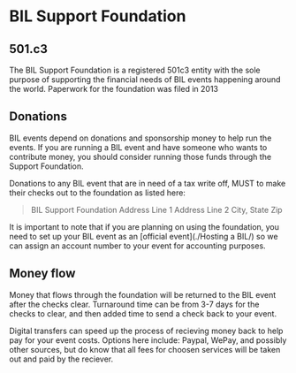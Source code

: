 # BIL Support Foundation

## 501.c3

The BIL Support Foundation is a registered 501c3 entity with the sole purpose of supporting the financial needs of BIL events happening around the world.  Paperwork for the foundation was filed in 2013

## Donations

BIL events depend on donations and sponsorship money to help run the events.  If you are running a BIL event and have someone who wants to contribute money, you should consider running those funds through the Support Foundation.  

Donations to any BIL event that are in need of a tax write off, MUST to make their checks out to the foundation as listed here:

> BIL Support Foundation
> Address Line 1
> Address Line 2
> City, State Zip

It is important to note that if you are planning on using the foundation, you need to set up your BIL event as an [official event](./Hosting a BIL/) so we can assign an account number to your event for accounting purposes.

## Money flow

Money that flows through the foundation will be returned to the BIL event after the checks clear.  Turnaround time can be from 3-7 days for the checks to clear, and then added time to send a check back to your event.  

Digital transfers can speed up the process of recieving money back to help pay for your event costs.  Options here include: Paypal, WePay, and possibly other sources, but do know that all fees for choosen services will be taken out and paid by the reciever.
